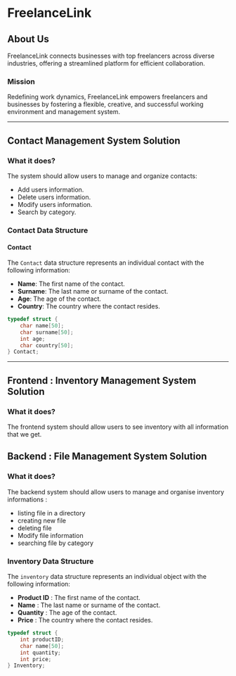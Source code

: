 # FreelanceLink

## About Us

FreelanceLink connects businesses with top freelancers across diverse industries, offering a streamlined platform for efficient collaboration.

### Mission

Redefining work dynamics, FreelanceLink empowers freelancers and businesses by fostering a flexible, creative, and successful working environment and management system.

---

## Contact Management System Solution

### What it does?

The system should allow users to manage and organize contacts:

- Add users information.
- Delete users information.
- Modify users information.
- Search by category.

### Contact Data Structure

#### Contact

The `Contact` data structure represents an individual contact with the following information:

- **Name**: The first name of the contact.
- **Surname**: The last name or surname of the contact.
- **Age**: The age of the contact.
- **Country**: The country where the contact resides.

```c
typedef struct {
    char name[50];
    char surname[50];
    int age;
    char country[50];
} Contact;
```

---

## Frontend : Inventory Management System Solution

### What it does?

The frontend system should allow users to see inventory with all information that we get.

## Backend : File Management System Solution

### What it does?

The backend system should allow users to manage and organise inventory informations :
- listing file in a directory
- creating new file
- deleting file
- Modify file information
- searching file by category

### Inventory Data Structure

The `inventory` data structure represents an individual object with the following information:

- **Product ID** : The first name of the contact.
- **Name** : The last name or surname of the contact.
- **Quantity** : The age of the contact.
- **Price** : The country where the contact resides.

```c
typedef struct {
    int productID;
    char name[50];
    int quantity;
    int price;
} Inventory;
```
